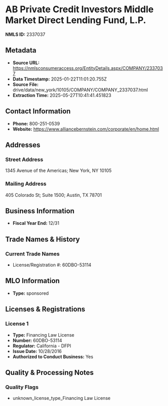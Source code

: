 # AB Private Credit Investors Middle Market Direct Lending Fund, L.P.

**NMLS ID:** 2337037

## Metadata
- **Source URL:** https://nmlsconsumeraccess.org/EntityDetails.aspx/COMPANY/2337037
- **Data Timestamp:** 2025-01-22T11:01:20.755Z
- **Source File:** drive/data/new_york/10105/COMPANY/COMPANY_2337037.html
- **Extraction Time:** 2025-05-27T10:41:41.451823

## Contact Information
- **Phone:** 800-251-0539
- **Website:** https://www.alliancebernstein.com/corporate/en/home.html

## Addresses
### Street Address
1345 Avenue of the Americas; New York, NY 10105

### Mailing Address
405 Colorado St; Suite 1500; Austin, TX 78701

## Business Information
- **Fiscal Year End:** 12/31

## Trade Names & History
### Current Trade Names
- License/Registration #: 60DBO-53114

## MLO Information
- **Type:** sponsored

## Licenses & Registrations

### License 1
- **Type:** Financing Law License
- **Number:** 60DBO-53114
- **Regulator:** California - DFPI
- **Issue Date:** 10/28/2016
- **Authorized to Conduct Business:** Yes

## Quality & Processing Notes
### Quality Flags
- unknown_license_type_Financing Law License
